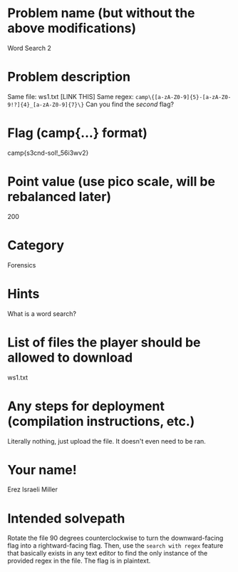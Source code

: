# Problem name (but without the above modifications)
Word Search 2
# Problem description
Same file: ws1.txt [LINK THIS]
Same regex: `camp\{[a-zA-Z0-9]{5}-[a-zA-Z0-9!?]{4}_[a-zA-Z0-9]{7}\}`
Can you find the *second* flag?
# Flag (camp{...} format)
camp{s3cnd-sol!_56i3wv2}
# Point value (use pico scale, will be rebalanced later)
200
# Category
Forensics
# Hints
What is a word search?
# List of files the player should be allowed to download
ws1.txt
# Any steps for deployment (compilation instructions, etc.)
Literally nothing, just upload the file. It doesn't even need to be ran.
# Your name!
Erez Israeli Miller
# Intended solvepath
Rotate the file 90 degrees counterclockwise to turn the downward-facing flag into a rightward-facing flag.
Then, use the `search with regex` feature that basically exists in any text editor to find the only instance of the provided regex in the file. 
The flag is in plaintext.
